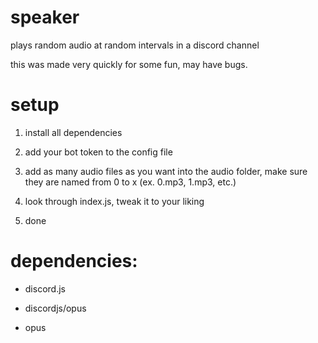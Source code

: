 # speaker
plays random audio at random intervals in a discord channel

this was made very quickly for some fun, may have bugs.

# setup
1. install all dependencies

2. add your bot token to the config file

3. add as many audio files as you want into the audio folder, make sure they are named from 0 to x (ex. 0.mp3, 1.mp3, etc.)

4. look through index.js, tweak it to your liking

5. done

# dependencies:
* discord.js

* discordjs/opus

* opus
